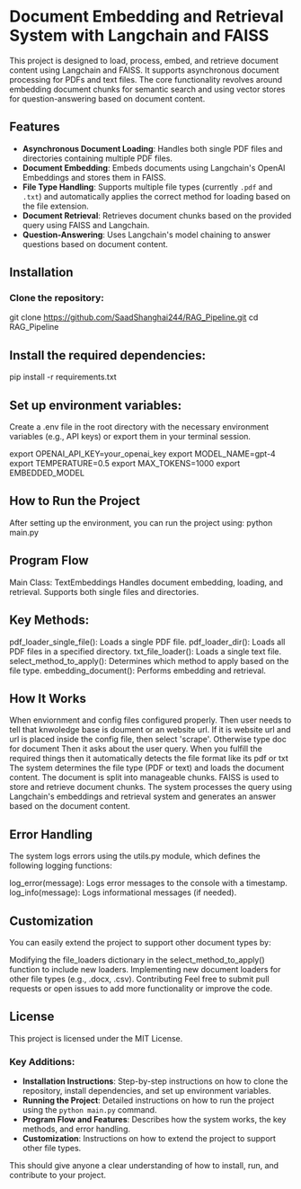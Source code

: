 # Document Embedding and Retrieval System with Langchain and FAISS

This project is designed to load, process, embed, and retrieve document content using Langchain and FAISS. It supports asynchronous document processing for PDFs and text files. The core functionality revolves around embedding document chunks for semantic search and using vector stores for question-answering based on document content.

## Features

- **Asynchronous Document Loading**: Handles both single PDF files and directories containing multiple PDF files.
- **Document Embedding**: Embeds documents using Langchain's OpenAI Embeddings and stores them in FAISS.
- **File Type Handling**: Supports multiple file types (currently `.pdf` and `.txt`) and automatically applies the correct method for loading based on the file extension.
- **Document Retrieval**: Retrieves document chunks based on the provided query using FAISS and Langchain.
- **Question-Answering**: Uses Langchain's model chaining to answer questions based on document content.

## Installation

### Clone the repository:

git clone https://github.com/SaadShanghai244/RAG_Pipeline.git
cd RAG_Pipeline

## Install the required dependencies:

pip install -r requirements.txt

## Set up environment variables:

Create a .env file in the root directory with the necessary environment variables (e.g., API keys) or export them in your terminal session.

export OPENAI_API_KEY=your_openai_key
export MODEL_NAME=gpt-4
export TEMPERATURE=0.5
export MAX_TOKENS=1000
export EMBEDDED_MODEL

## How to Run the Project

After setting up the environment, you can run the project using:
python main.py

## Program Flow

Main Class: TextEmbeddings
Handles document embedding, loading, and retrieval.
Supports both single files and directories.

## Key Methods:

pdf_loader_single_file(): Loads a single PDF file.
pdf_loader_dir(): Loads all PDF files in a specified directory.
txt_file_loader(): Loads a single text file.
select_method_to_apply(): Determines which method to apply based on the file type.
embedding_document(): Performs embedding and retrieval.

## How It Works

When enviornment and config files configured properly.
Then user needs to tell that knwoledge base is doument or an website url. If it is website url and url is placed inside the config file, then select 'scrape'.
Otherwise type doc for document
Then it asks about the user query.
When you fulfill the required things then it automatically detects the file format like its pdf or txt
The system determines the file type (PDF or text) and loads the document content.
The document is split into manageable chunks.
FAISS is used to store and retrieve document chunks.
The system processes the query using Langchain's embeddings and retrieval system and generates an answer based on the document content.

## Error Handling

The system logs errors using the utils.py module, which defines the following logging functions:

log_error(message): Logs error messages to the console with a timestamp.
log_info(message): Logs informational messages (if needed).

## Customization

You can easily extend the project to support other document types by:

Modifying the file_loaders dictionary in the select_method_to_apply() function to include new loaders.
Implementing new document loaders for other file types (e.g., .docx, .csv).
Contributing
Feel free to submit pull requests or open issues to add more functionality or improve the code.

## License

This project is licensed under the MIT License.

### Key Additions:

- **Installation Instructions**: Step-by-step instructions on how to clone the repository, install dependencies, and set up environment variables.
- **Running the Project**: Detailed instructions on how to run the project using the `python main.py` command.
- **Program Flow and Features**: Describes how the system works, the key methods, and error handling.
- **Customization**: Instructions on how to extend the project to support other file types.

This should give anyone a clear understanding of how to install, run, and contribute to your project.
